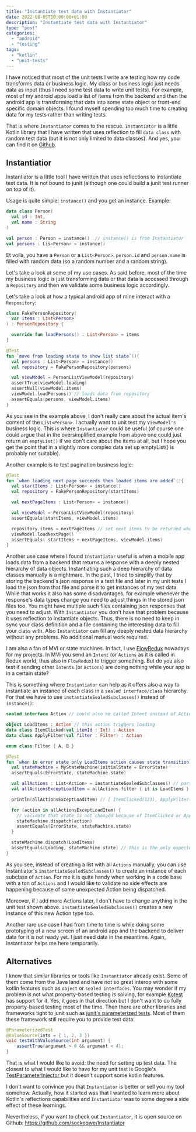 ```yaml
---
title: "Instantiate test data with Instantiator"
date: 2022-08-05T10:00:00+01:00
description: "Instantiate test data with Instantiator"
type: "post"
categories: 
  - "android"
  - "testing"
tags:
  - "kotlin"
  - "unit-tests"
---
```


I have noticed that most of the unit tests I write are testing how my code transforms data or business logic.
My class or business logic just needs data as input (thus I need some test data to write unit tests).
For example, most of my android apps load a list of items from the backend and then the android app is transforming that data into some state object or front-end specific domain objects.
I found myself spending too much time to creating data for my tests rather than writing tests. 

That is where `Instantiator` comes to the rescue. 
`Instantiator` is a little Kotlin library that I have written that uses reflection to fill `data class` with random test data (but it is not only limited to data classes).
And yes, you can find it on [Github](https://github.com/sockeqwe/Instantiator).

## Instantiatior
Instantiator is a little tool I have written that uses reflections to instantiate test data.
It is not bound to junit (although one could build a junit test runner on top of it).

Usage is quite simple: `instance()` and you get an instance. 
Example:

```kotlin
data class Person(
  val id : Int, 
  val name : String
)
```

```kotlin
val person : Person = instance()  // instance() is from Instantiator
val persons : Lis<Person> = instance()
```


Et voilà, you have a `Person` or a `List<Person>`.
`person.id` and `person.name` is filled with random data (so a random number and a random string).

Let's take a look at some of my use cases. 
As said before, most of the time my business logic is just transforming data or that data is accessed through a `Repository` and then we validate some business logic accordingly. 

Let's take a look at how a typical android app of mine interact with a `Respository`:

```kotlin
class FakePersonRepository(
  var items : List<Person>
) : PersonRepository {

  override fun loadPersons() : List<Person> = items
}
```

```kotlin
@Test
fun `move from loading state to show list state`(){
  val persons : List<Person> = instance()
  val repository = FakePersonRepository(persons)

  val viewModel = PersonListViewModel(repository)
  assertTrue(viewModel.loading)
  assertNull(viewModel.items)
  viewModel.loadPersons() // loads data from repository
  assertEquals(persons, viewModel.items)
}
```

As you see in the example above, I don't really care about the actual item's content of the `List<Person>`. 
I actually want to unit test my `ViewModel's` business logic.
This is where `Instantiator` could be useful (of course one could argue that in the oversimplified example from above one could just return an `emptyList()` if we don't care about the items at all, but I hope you get the point that in a slightly more complex data set up emptyList() is probably not suitable).


Another example is to test pagination business logic: 

```kotlin
@Test
fun `when loading next page succeeds then loaded items are added`(){
  val startItems : List<Person> = instance()
  val repository = FakePersonRepository(startItems)

  val nextPageItems : List<Person> = instance()

  val viewModel = PersonListViewModel(repository)
  assertEquals(startItems, viewModel.items)

  repository.items = nextPageItems // set next items to be returned when loading next page
  viewModel.loadNextPage() 
  assertEquals( startItems + nextPageItems, viewModel.items)
}
```


Another use case where I found `Instantiator` useful is when a mobile app loads data from a backend that returns a response with a deeply nested hierarchy of data objects.
Instantiating such a deep hierarchy of data classes manually is a nightmare.
In the past, I tried to simplify that by storing the backend's json response in a text file and later in my unit tests I load the json from that file and parse it to get instances of my test data.
While that works it also has some disadvantages, for example whenever the response's data types change you need to adjust things in the stored json files too. 
You might have multiple such files containing json responses that you need to adjust. 
With `Instantiator` you don't have that problem because it uses reflection to instantiate objects.
Thus, there is no need to keep in sync your class definition and a file containing the interesting data to fill your class with.
Also `Instantiator` can fill any deeply nested data hierarchy without any problems. 
No additional manual work required.

I am also a fan of MVI or state machines. 
In fact, I use [FlowRedux](https://github.com/freeletics/FlowRedux) nowadays for my projects.
In MVI you send an `Intent` (or `Actions` as it is called in Redux world, thus also in `FlowRedux`) to trigger something.
But do you also test if sending other `Intents` (or `Actions`) are doing  nothing while your app is in a certain state?

This is something where `Instantiator` can help as it offers also a way to instantiate an instance of each class in a `sealed interface/class` hierarchy.
For that we have to use `instantiateSealedSubclasses()` instead of `instance()`:

```kotlin
sealed interface Action // could also be called Intent instead of Action

object LoadItems : Action // this action triggers loading
data class ItemClicked(val itemId : Int) : Action
data class ApplyFilter(val filter : Filter) : Action

enum class Filter { A, B }
```


```kotlin
@Test
fun `when in error state only LoadItems action causes state transition`(){
  val stateMachine = MyStateMachine(initialState = ErrorState)
  assertEquals(ErrorState, stateMachine.state)

  val allActions : List<Action> = instantiateSealedSubclasses() // part of Instantiator
  val allActionsExceptLoadItem = allActions.filter { it is LoadItems } 

  println(allActionsExceptLoadItem) // [ ItemClicked(123), ApplyFilter(B) ]

  for (action in allActionsExceptLoadItem) {
    // validate that state is not changed because of ItemClicked or ApplyFilter action
    stateMachine.dispatch(action)
    assertEquals(ErrorState, stateMachine.state) 
  }

  stateMachine.dispatch(LoadItems)
  assertEquals(Loading, stateMachine.state) // this is the only expected state transition
}
```

As you see, instead of creating a list with all `Actions` manually, you can use Instantiator's `instantiateSealedSubclasses()` to create an instance of each subclass of `Action`. 
For me it is quite handy when working in a code base with a ton of `Actions` and I would like to validate
no side effects are happening because of some unexpected Action being dispatched.

Moreover, if I add more Actions later, I don't have to change anything in the unit test shown above. 
`instantiateSealedSubclasses()` creates a new instance of this new Action type too.

Another rare use case I had from time to time is while doing some prototyping of a new screen of an android app and the backend to deliver data for it is not ready yet. 
I just need data in the meantime.
Again, Instantiator helps me here temporarily. 


## Alternatives

I know that similar libraries or tools like `Instantiator` already exist. 
Some of them come from the Java land and have not so great interop with some kotlin features such as `object` or `sealed interfaces`.
You may wonder if my problem is not what property-based testing is solving, for example [Kotest](https://kotest.io/docs/proptest/property-based-testing.html) has support for it.
Yes, it goes in that direction but I don't want to do fully property-based testing most of the time.
Then there are other libraries and frameworks tight to junit such as [junit's parameterized tests](https://junit.org/junit5/docs/current/user-guide/#writing-tests-parameterized-tests). 
Most of them these framework still require you to provide test data:

```java
@ParameterizedTest
@ValueSource(ints = { 1, 2, 3 })
void testWithValueSource(int argument) {
    assertTrue(argument > 0 && argument < 4);
}
```

That is what I would like to avoid: the need for setting up test data.
The closest to what I would like to have for my unit test is Google's [TestParameterInjector
](https://github.com/google/TestParameterInjector) but it doesn't support some kotlin features.

I don't want to convince you that `Instantiator` is better or sell you my tool somehow. 
Actually, how it started was that I wanted to learn more about Kotlin's reflections capabilities and `Instantiator` was to some degree a side effect of these learnings.


Nevertheless, if you want to check out `Instantiator`, it is open source on Github:
https://github.com/sockeqwe/Instantiator